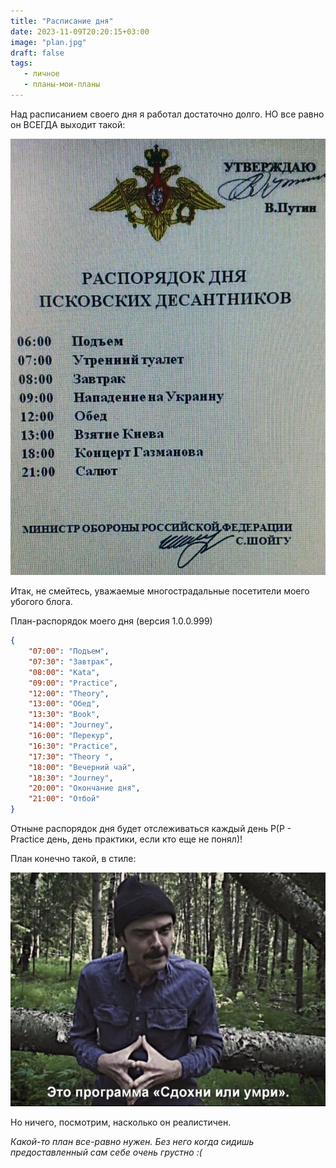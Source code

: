 ```yaml
---
title: "Расписание дня"
date: 2023-11-09T20:20:15+03:00
image: "plan.jpg"
draft: false
tags:
   - личное
   - планы-мои-планы
---
```


Над расписанием своего дня я работал достаточно долго. НО все равно он ВСЕГДА выходит такой:

![](plan2.jpg)

Итак, не смейтесь, уважаемые многострадальные посетители моего убогого блога.

План-распорядок моего дня (версия 1.0.0.999)
```json
{
    "07:00": "Подъем",
    "07:30": "Завтрак",
    "08:00": "Kata",
    "09:00": "Practice",
    "12:00": "Theory", 
    "13:00": "Обед", 
    "13:30": "Book", 
    "14:00": "Journey", 
    "16:00": "Перекур", 
    "16:30": "Practice", 
    "17:30": "Theory ", 
    "18:00": "Вечерний чай", 
    "18:30": "Journey", 
    "20:00": "Окончание дня", 
    "21:00": "Отбой"
}
```
Отныне распорядок дня будет отслеживаться каждый день P(P - Practice день, день практики, если кто еще не понял)!

План конечно такой, в стиле:

![](prog.jpg)

Но ничего, посмотрим, насколько он реалистичен.

*Какой-то план все-равно нужен. Без него когда сидишь предоставленный сам себе очень грустно :(*